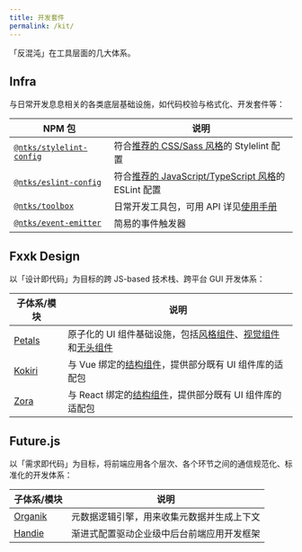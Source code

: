 ```yaml
---
title: 开发套件
permalink: /kit/
---
```


「反混沌」在工具层面的几大体系。

## Infra

与日常开发息息相关的各类底层基础设施，如代码校验与格式化、开发套件等：

| NPM 包 | 说明 |
| --- | --- |
| [`@ntks/stylelint-config`](https://www.npmjs.com/package/@ntks/stylelint-config) | 符合[推荐的 CSS/Sass 风格](/guides/html-and-css-coding-style/)的 Stylelint 配置 |
| [`@ntks/eslint-config`](https://www.npmjs.com/package/@ntks/eslint-config) | 符合[推荐的 JavaScript/TypeScript 风格](/guides/javascript-coding-style/)的 ESLint 配置 |
| [`@ntks/toolbox`](https://www.npmjs.com/package/@ntks/toolbox) | 日常开发工具包，可用 API 详见[使用手册](/projects/toolbox/) |
| [`@ntks/event-emitter`](https://www.npmjs.com/package/@ntks/event-emitter) | 简易的事件触发器 |

## Fxxk Design

以「设计即代码」为目标的跨 JS-based 技术栈、跨平台 GUI 开发体系：

| 子体系/模块 | 说明 |
| --- | --- |
| [Petals](https://petals-ui.github.io/) | 原子化的 UI 组件基础设施，包括[风格组件](https://ourai.ws/posts/the-system-of-frontend-ui-components/#section-1)、[视觉组件](https://ourai.ws/posts/the-system-of-frontend-ui-components/#section-2)和[无头组件](https://ourai.ws/posts/the-system-of-frontend-ui-components/#section-3) |
| [Kokiri](https://github.com/kokiri-ui) | 与 Vue 绑定的[结构组件](https://ourai.ws/posts/the-system-of-frontend-ui-components/#section-4)，提供部分既有 UI 组件库的适配包 |
| [Zora](https://github.com/zora-ui) | 与 React 绑定的[结构组件](https://ourai.ws/posts/the-system-of-frontend-ui-components/#section-4)，提供部分既有 UI 组件库的适配包 |

## Future.js

以「需求即代码」为目标，将前端应用各个层次、各个环节之间的通信规范化、标准化的开发体系：

| 子体系/模块 | 说明 |
| --- | --- |
| [Organik](https://github.com/ourai/organik) | 元数据逻辑引擎，用来收集元数据并生成上下文 |
| [Handie](https://handiejs.github.io/) | 渐进式配置驱动企业级中后台前端应用开发框架 |
